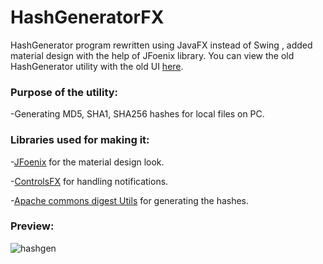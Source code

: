 # HashGeneratorFX
HashGenerator program rewritten using JavaFX instead of Swing , added material design with the help of JFoenix library.
You can view the old HashGenerator utility with the old UI [here](https://github.com/theJaxon/HashGenerator).

### Purpose of the utility:
-Generating MD5, SHA1, SHA256 hashes for local files on PC.

### Libraries used for making it:
-[JFoenix](https://github.com/jfoenixadmin/JFoenix) for the material design look.

-[ControlsFX](http://fxexperience.com/controlsfx/) for handling notifications.

-[Apache commons digest Utils](https://commons.apache.org/proper/commons-codec/apidocs/org/apache/commons/codec/digest/DigestUtils.html#sha%28java.lang.String%29) for generating the hashes.

### Preview:
![hashgen](https://user-images.githubusercontent.com/13862182/28366706-8b284c46-6c96-11e7-84b2-a06dea59c00c.gif)
